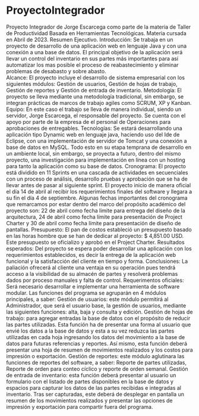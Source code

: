 # ProyectoIntegrador
Proyecto Integrador de Jorge Escarcega como parte de la materia de Taller de Productividad Basada en Herramientas Tecnológicas. 
Materia cursada en Abril de 2023. 
Resumen Ejecutivo.
Introducción: Se trabaja en un proyecto de desarrollo de una aplicación web en lenguaje Java y con una conexión a una base de datos. El principal objetivo de la aplicación será llevar un control del inventario en sus partes más importantes para así automatizar los mas posible el proceso de reabastecimiento y eliminar problemas de desabasto y sobre abasto.  
Alcance: El proyecto incluye el desarrollo de sistema empresarial con los siguientes módulos: Gestión de usuarios, Gestión de hojas de trabajo, Gestión de reportes y Gestión de entrada de inventario.
Metodología: El proyecto se lleva mediante una metodología tradicional, sin embargo, se integran prácticas de marcos de trabajo agiles como SCRUM, XP y Kanban. 
Equipo: En este caso el trabajo se lleva de manera individual, siendo un servidor, Jorge Escarcega, el responsable del proyecto. Se cuenta con el apoyo por parte de la empresa de el personal de Operaciones para aprobaciones de entregables. 
Tecnologías: Se estará desarrollando una aplicación tipo Dynamic web en lenguaje java, haciendo uso del Ide de Eclipse, con una implementación de servidor de Tomcat y una conexión a base de datos en MySQL. Todo esto en su etapa temprana de desarrollo en un ambiente local, sin embargo, se proyecta a futuro, dentro del mismo proyecto, una investigación para implementación en línea con un hosting para tanto la aplicación como su base de datos. 
Cronograma: El proyecto está dividido en 11 Sprints en una cascada de actividades en secuenciales con un proceso de análisis, desarrollo pruebas y aprobación que se ha de llevar antes de pasar al siguiente sprint. El proyecto inicio de manera oficial el día 14 de abril al recibir los requerimientos finales del software y llegara a su fin el día 4 de septiembre. Algunas fechas importantes del cronograma que remarcamos por estar dentro del marco del propósito académico del proyecto son: 22 de abril como fecha limite para entrega del diseño de la arquitectura, 24 de abril como fecha límite para presentación de Project Charter y 30 de abril como fecha límite para presentación de diseño de pantallas. 
Presupuesto: El pan de costos estableció un presupuesto basado en las horas hombre que se han de dedicar al proyecto: $ 4,851.00 USD. Este presupuesto se oficializo y aprobó en el Project Charter. 
Resultados esperados: Del proyecto se espera poder desarrollar una aplicación con los requerimientos establecidos, es decir la entrega de la aplicación web funcional y la satisfacción del cliente en tiempo y forma.
Conclusiones: La paliación ofrecerá al cliente una ventaja en su operación pues tendrá acceso a la visibilidad de su almacén de partes y resolverá problemas dados por proceso manuales y falta de control.
Requerimentos oficiales: Será necesario desarrollar e implementar una herramienta de software modular. Las funciones del programa se agruparán en 4 módulos principales, a saber: Gestión de usuarios: este módulo permitirá al Administrador, que será el usuario base, la gestión de usuarios, mediante las siguientes funciones: alta, baja y consulta y edición. Gestión de hojas de trabajo: para agregar entradas la base de datos con el propósito de reducir las partes utilizadas. Esta función ha de presentar una forma al usuario que envié los datos a la base de datos y esta a su vez reduzca las partes utilizadas en cada hoja ingresando los datos del movimiento a la base de datos para futuras referencias y reportes. Así mismo, esta función deberá presentar una hoja de resumen de movimientos realizados y los costos para impresión o exportación. Gestión de reportes: este módulo aglutinara las funciones de reportes del software, a saber: Reporte de partes utilizadas, Reporte de orden para conteo cíclico y reporte de orden semanal. Gestión de entrada de inventario: esta función deberá presentar al usuario un formulario con el listado de partes disponibles en la base de datos y espacios para capturar los datos de las partes recibidas e integradas al inventario. Tras ser capturadas, este deberá de desplegar en pantalla un resumen de los movimientos realizados y presentar las opciones de impresión y exportación para compartir fuera del programa.

